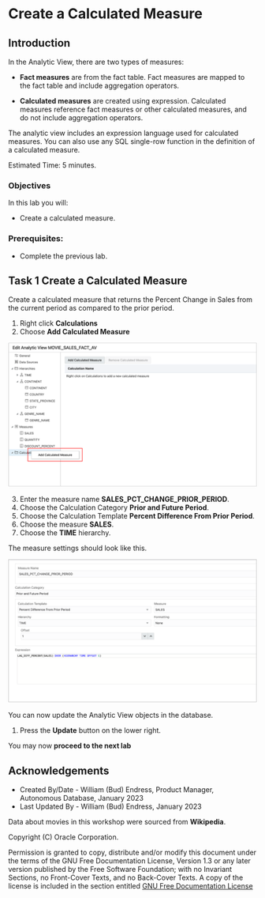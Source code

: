 # Create a Calculated Measure

## Introduction

In the Analytic View, there are two types of measures:

-   **Fact measures** are from the fact table. Fact measures are mapped to the fact table and include aggregation operators.

-   **Calculated measures** are created using expression. Calculated measures reference fact measures or other calculated measures, and do not include aggregation operators.

The analytic view includes an expression language used for calculated
measures. You can also use any SQL single-row function in the definition
of a calculated measure.

Estimated Time:  5 minutes.

### Objectives

In this lab you will:

- Create a calculated measure.

### Prerequisites:

- Complete the previous lab.

## Task 1  Create a Calculated Measure

Create a calculated measure that returns the Percent Change in Sales
from the current period as compared to the prior period.

1. Right click **Calculations**
2. Choose **Add Calculated Measure**

![Add Calculated Measure](images/12-add-calculated-measure.png)

3. Enter the measure name **SALES\_PCT\_CHANGE\_PRIOR\_PERIOD**.
4. Choose the Calculation Category **Prior and Future Period**.
5. Choose the Calculation Template **Percent Difference From Prior Period**.
6. Choose the measure **SALES**.
7. Choose the **TIME** hierarchy.

The measure settings should look like this.

![Sales Percent Change Prior Period measure](images/12-sales-pct-chg-calc-meas.png)

You can now update the Analytic View objects in the database.

1.  Press the **Update** button on the lower right.

You may now **proceed to the next lab**

## Acknowledgements

- Created By/Date - William (Bud) Endress, Product Manager, Autonomous Database, January 2023
- Last Updated By - William (Bud) Endress, January 2023

Data about movies in this workshop were sourced from **Wikipedia**.

Copyright (C)  Oracle Corporation.

Permission is granted to copy, distribute and/or modify this document
under the terms of the GNU Free Documentation License, Version 1.3
or any later version published by the Free Software Foundation;
with no Invariant Sections, no Front-Cover Texts, and no Back-Cover Texts.
A copy of the license is included in the section entitled [GNU Free Documentation License](files/gnu-free-documentation-license.txt)
